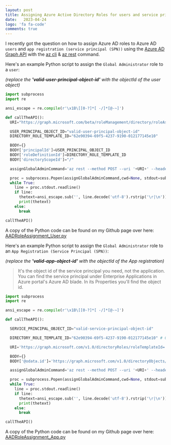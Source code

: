 ```yaml
---
layout: post
title: Assigning Azure Active Directory Roles for users and service principals using Python, az rest and Graph API 
date:   2023-04-24 
logo: 'fa fa-code'
comments: true
---
```

 
I recently got the question on how to assign Azure AD roles to Azure AD `users` and `app registration (service principal (SPN))` using the [Azure AD Graph API] with the [az cli] & [az rest] command.

[Azure AD Graph API]:https://learn.microsoft.com/en-us/graph/use-the-api

[az cli]:https://learn.microsoft.com/en-us/cli/azure/what-is-azure-cli

[az rest]:https://learn.microsoft.com/en-us/cli/azure/reference-index?view=azure-cli-latest#az-rest

Here's an example Python script to assign the `Global Administrator`  role to a `user`:

*(replace the **'valid-user-principal-object-id'** with the objectId of the user object)*

``` python
import subprocess
import re

ansi_escape = re.compile(r'\x1B\[[0-?]*[ -/]*[@-~]')

def callTheAPI():
  URI="https://graph.microsoft.com/beta/roleManagement/directory/roleAssignments"

  USER_PRINCIPAL_OBJECT_ID="valid-user-principal-object-id"
  DIRECTORY_ROLE_TEMPLATE_ID="62e90394-69f5-4237-9190-012177145e10"

  BODY={}
  BODY['principalId']=USER_PRINCIPAL_OBJECT_ID
  BODY['roleDefinitionId']=DIRECTORY_ROLE_TEMPLATE_ID
  BODY['directoryScopeId']="/"

  assignGlobalAdminCommand='az rest --method POST --uri '+URI+' --header Content-Type=application/json --body "'+str(BODY)+'"'

  proc = subprocess.Popen(assignGlobalAdminCommand,cwd=None, stdout=subprocess.PIPE, stderr=subprocess.STDOUT, shell=True)
  while True:
    line = proc.stdout.readline()
    if line:
      thetext=ansi_escape.sub('', line.decode('utf-8').rstrip('\r|\n'))
      print(thetext)
    else:
      break

callTheAPI()
```

A copy of the Python code can be found on my Github page over here: [AADRoleAssignment_User.py
]

[AADRoleAssignment_User.py]:https://github.com/pvyver/AAD-RoleAssignment/blob/main/AADRoleAssignment_User.py

Here's an example Python script to assign the `Global Administrator`  role to an `App Registration (Service Principal (SPN))`:

*(replace the **'valid-app-object-id'** with the objectId of the App registration)*
>It's the object id of the service principal you need, not the application. You can find the service principal under Enterprise Applications in Azure portal's Azure AD blade. In its Properties you'll find the object id.

``` python
import subprocess
import re

ansi_escape = re.compile(r'\x1B\[[0-?]*[ -/]*[@-~]')

def callTheAPI():

  SERVICE_PRINCIPAL_OBJECT_ID="valid-service-principal-object-id"

  DIRECTORY_ROLE_TEMPLATE_ID="62e90394-69f5-4237-9190-012177145e10" # Global Admin Role Template Id

  URI='https://graph.microsoft.com/v1.0/directoryRoles/roleTemplateId='+DIRECTORY_ROLE_TEMPLATE_ID+'/members/$ref' 

  BODY={}
  BODY['@odata.id']='https://graph.microsoft.com/v1.0/directoryObjects/'+SERVICE_PRINCIPAL_OBJECT_ID

  assignGlobalAdminCommand='az rest --method POST --uri '+URI+' --header Content-Type=application/json --body "'+str(BODY)+'"'

  proc = subprocess.Popen(assignGlobalAdminCommand,cwd=None, stdout=subprocess.PIPE, stderr=subprocess.STDOUT, shell=True)
  while True:
    line = proc.stdout.readline()
    if line:
      thetext=ansi_escape.sub('', line.decode('utf-8').rstrip('\r|\n'))
      print(thetext)
    else:
      break

callTheAPI()
```

A copy of the Python code can be found on my Github page over here: [AADRoleAssignment_App.py]

[AADRoleAssignment_App.py]:https://github.com/pvyver/AAD-RoleAssignment/blob/main/AADRoleAssignment_App.py
